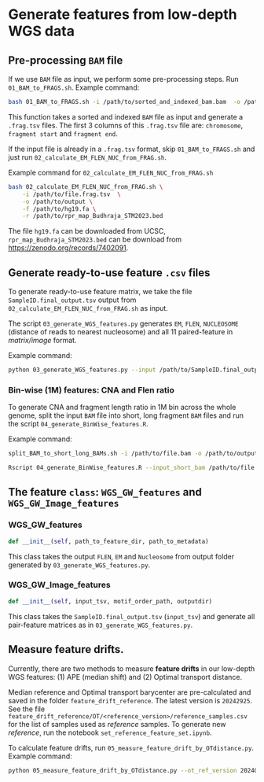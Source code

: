 # Generate features from low-depth WGS data

## Pre-processing `BAM` file

If we use `BAM` file as input, we perform some pre-processing steps. Run `01_BAM_to_FRAGS.sh`. Example command: 

```sh
bash 01_BAM_to_FRAGS.sh -i /path/to/sorted_and_indexed_bam.bam  -o /path/to/outputdir -n ${num_threads_use_in_samtools}
```

This function takes a sorted and indexed `BAM` file as input and generate a `.frag.tsv` files. The first 3 columns of this `.frag.tsv` file are: `chromosome`, `fragment start` 
and `fragment end`. 

If the input file is already in a `.frag.tsv` format, skip `01_BAM_to_FRAGS.sh` and just run `02_calculate_EM_FLEN_NUC_from_FRAG.sh`.

Example command for `02_calculate_EM_FLEN_NUC_from_FRAG.sh`
```sh
bash 02_calculate_EM_FLEN_NUC_from_FRAG.sh \
    -i /path/to/file.frag.tsv  \
    -o /path/to/output \
    -f /path/to/hg19.fa \
    -r /path/to/rpr_map_Budhraja_STM2023.bed
```

The file `hg19.fa` can be downloaded from UCSC, `rpr_map_Budhraja_STM2023.bed` can be download from  https://zenodo.org/records/7402091.

## Generate ready-to-use feature `.csv` files

To generate ready-to-use feature matrix, we take the file `SampleID.final_output.tsv` output from `02_calculate_EM_FLEN_NUC_from_FRAG.sh` as input. 

The script `03_generate_WGS_features.py` generates `EM`, `FLEN`, `NUCLEOSOME` (distance of reads to nearest nucleosome) and all 11 paired-feature in *matrix/image* format. 

Example command:
```sh
python 03_generate_WGS_features.py --input /path/to/SampleID.final_output.tsv --output /path/to/output --motif_order_path /path/to/motif_order.csv
```

### Bin-wise (1M) features: CNA and Flen ratio
To generate CNA and fragment length ratio in 1M bin across the whole genome, split the input `BAM` file into short, long fragment `BAM` files and run the script `04_generate_BinWise_features.R`.

Example command:
```sh
split_BAM_to_short_long_BAMs.sh -i /path/to/file.bam -o /path/to/output;

Rscript 04_generate_BinWise_features.R --input_short_bam /path/to/file.short.bam --input_long_bam /path/to/file.long.bam --input_full_bam /path/to/file.bam --output /path/to/output 
```

## The feature `class`: `WGS_GW_features` and `WGS_GW_Image_features`

### WGS_GW_features
```python 
def __init__(self, path_to_feature_dir, path_to_metadata)
```
This class takes the output `FLEN`, `EM` and `Nucleosome` from output folder generated by `03_generate_WGS_features.py`.

### WGS_GW_Image_features
```python
def __init__(self, input_tsv, motif_order_path, outputdir)
```

This class takes the `SampleID.final_output.tsv` (`input_tsv`) and generate all pair-feature matrices as in `03_generate_WGS_features.py`.

## Measure feature drifts.

Currently, there are two methods to measure **feature drifts** in our low-depth WGS features: (1) APE (median shift) and (2) Optimal transport distance. 

Median reference and Optimal transport barycenter are pre-calculated and saved in the folder `feature_drift_reference`. The latest version is `20242925`. See the file `feature_drift_reference/OT/<reference_version>/reference_samples.csv` for the list of samples used as *reference* samples. To generate new *reference*, run the notebook `set_reference_feature_set.ipynb`. 

To calculate feature drifts, run `05_measure_feature_drift_by_OTdistance.py`. Example command:

```sh
python 05_measure_feature_drift_by_OTdistance.py --ot_ref_version 20240925 --input /path/to/output/folder/from_03 --metadata /path/to/batch/metadata --output /path/to/output
```
